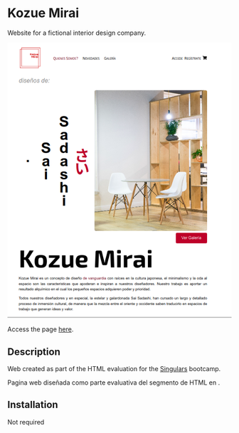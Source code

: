 # Kozue Mirai

Website for a fictional interior design company.

![Screenshot](assets/screenshot.png)

Access the page [here](https://kozue-mirai-r2abreu-60d0f96acac86bbb96634e07b54baba85731f64b8d9.gitlab.io/gallery.html).

## Description 

Web created as part of the HTML evaluation for the [Singulars](https://github.com/r2abreu/Singulars2020) bootcamp.

Pagina web diseñada como parte evaluativa del segmento de HTML en .

## Installation

Not required
